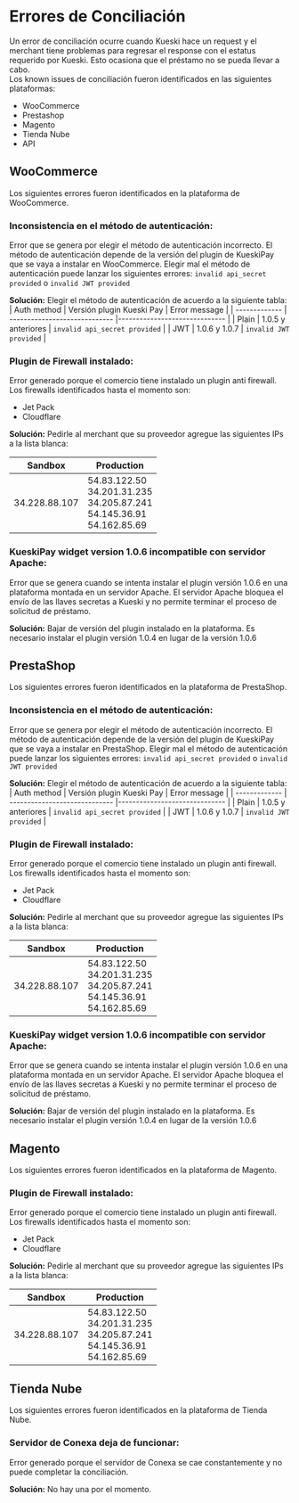 # Errores de Conciliación

Un error de conciliación ocurre cuando Kueski hace un request y el merchant tiene problemas para regresar el response con el estatus requerido por Kueski. Esto ocasiona que el préstamo no se pueda llevar a cabo. <br>
Los known issues de conciliación fueron identificados en las siguientes plataformas:
- WooCommerce
- Prestashop
- Magento 
- Tienda Nube
- API

## WooCommerce
Los siguientes errores fueron identificados en la plataforma de WooCommerce. 

### Inconsistencia en el método de autenticación: 
Error que se genera por elegir el método de autenticación incorrecto. El método de autenticación depende de la versión del plugin de KueskiPay que se vaya a instalar en WooCommerce. 
Elegir mal el método de autenticación puede lanzar los siguientes errores:
`invalid api_secret provided` o `invalid JWT provided`<br>

**Solución:** Elegir el método de autenticación de acuerdo a la siguiente tabla:
| Auth method   | Versión plugin Kueski Pay     | Error message                 |
| ------------- | ----------------------------- |------------------------------ |
| Plain         | 1.0.5 y anteriores            | `invalid api_secret provided` |
| JWT           | 1.0.6 y 1.0.7                 | `invalid JWT provided`        |

### Plugin de Firewall instalado: 
Error generado porque el comercio tiene instalado un plugin anti firewall. Los firewalls identificados hasta el momento son:
- Jet Pack
- Cloudflare

**Solución:** Pedirle al merchant que su proveedor agregue las siguientes IPs a la lista blanca:

| Sandbox        | Production   | 
| -------------- | ------------ |
| 34.228.88.107  | 54.83.122.50 <br> 34.201.31.235 <br> 34.205.87.241 <br> 54.145.36.91 <br> 54.162.85.69 | 


### KueskiPay widget version 1.0.6 incompatible con servidor Apache:
Error que se genera cuando se intenta instalar el plugin versión 1.0.6 en una plataforma montada en un servidor Apache. El servidor Apache bloquea el envío de las llaves secretas a Kueski y no permite terminar el proceso de solicitud de préstamo. 

**Solución:** Bajar de versión del plugin instalado en la plataforma. Es necesario instalar el plugin versión 1.0.4 en lugar de la versión 1.0.6

## PrestaShop
Los siguientes errores fueron identificados en la plataforma de PrestaShop.

### Inconsistencia en el método de autenticación: 
Error que se genera por elegir el método de autenticación incorrecto. El método de autenticación depende de la versión del plugin de KueskiPay que se vaya a instalar en PrestaShop. 
Elegir mal el método de autenticación puede lanzar los siguientes errores:
`invalid api_secret provided` o `invalid JWT provided`<br>

**Solución:** Elegir el método de autenticación de acuerdo a la siguiente tabla:
| Auth method   | Versión plugin Kueski Pay     | Error message                 |
| ------------- | ----------------------------- |------------------------------ |
| Plain         | 1.0.5 y anteriores            | `invalid api_secret provided` |
| JWT           | 1.0.6 y 1.0.7                 | `invalid JWT provided`        |

### Plugin de Firewall instalado: 
Error generado porque el comercio tiene instalado un plugin anti firewall. Los firewalls identificados hasta el momento son:
- Jet Pack
- Cloudflare

**Solución:** Pedirle al merchant que su proveedor agregue las siguientes IPs a la lista blanca:

| Sandbox        | Production   | 
| -------------- | ------------ |
| 34.228.88.107  | 54.83.122.50 <br> 34.201.31.235 <br> 34.205.87.241 <br> 54.145.36.91 <br> 54.162.85.69 | 

### KueskiPay widget version 1.0.6 incompatible con servidor Apache:
Error que se genera cuando se intenta instalar el plugin versión 1.0.6 en una plataforma montada en un servidor Apache. El servidor Apache bloquea el envío de las llaves secretas a Kueski y no permite terminar el proceso de solicitud de préstamo. 

**Solución:** Bajar de versión del plugin instalado en la plataforma. Es necesario instalar el plugin versión 1.0.4 en lugar de la versión 1.0.6

## Magento
Los siguientes errores fueron identificados en la plataforma de Magento.
### Plugin de Firewall instalado: 
Error generado porque el comercio tiene instalado un plugin anti firewall. Los firewalls identificados hasta el momento son:
- Jet Pack
- Cloudflare

**Solución:** Pedirle al merchant que su proveedor agregue las siguientes IPs a la lista blanca:

| Sandbox        | Production   | 
| -------------- | ------------ |
| 34.228.88.107  | 54.83.122.50 <br> 34.201.31.235 <br> 34.205.87.241 <br> 54.145.36.91 <br> 54.162.85.69 | 

## Tienda Nube
Los siguientes errores fueron identificados en la plataforma de Tienda Nube.

### Servidor de Conexa deja de funcionar:
Error generado porque el servidor de Conexa se cae constantemente y no puede completar la conciliación. 

**Solución:** No hay una por el momento. 
